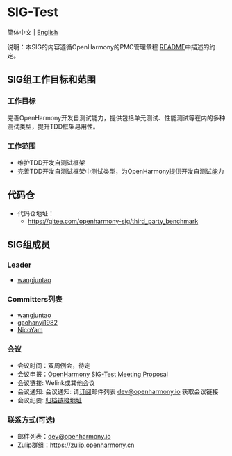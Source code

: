 # SIG-Test

简体中文 | [English](./sig_test.md)

说明：本SIG的内容遵循OpenHarmony的PMC管理章程 [README](/zh/pmc.md)中描述的约定。

## SIG组工作目标和范围

### 工作目标
​     完善OpenHarmony开发自测试能力，提供包括单元测试、性能测试等在内的多种测试类型，提升TDD框架易用性。

### 工作范围

- 维护TDD开发自测试框架
- 完善TDD开发自测试框架中测试类型，为OpenHarmony提供开发自测试能力

## 代码仓
- 代码仓地址：
  - https://gitee.com/openharmony-sig/third_party_benchmark

## SIG组成员

### Leader
- [wangjuntao](https://gitee.com/buranfanchen)

### Committers列表
- [wangjuntao](https://gitee.com/buranfanchen)
- [gaohanyi1982](https://gitee.com/gaohanyi1982)
- [NicoYam](https://gitee.com/nicoyam)

### 会议
 - 会议时间：双周例会，待定
 - 会议申报：[OpenHarmony SIG-Test Meeting Proposal](https://etherpad.openharmony.cn/p/sig-test)
 - 会议链接: Welink或其他会议
 - 会议通知: 会议通知: 请[订阅](https://lists.openatom.io/postorius/lists/dev.openharmony.io)邮件列表 dev@openharmony.io 获取会议链接
 - 会议纪要: [归档链接地址](https://gitee.com/openharmony-sig/sig-content)

### 联系方式(可选)

- 邮件列表：dev@openharmony.io
- Zulip群组：https://zulip.openharmony.cn

